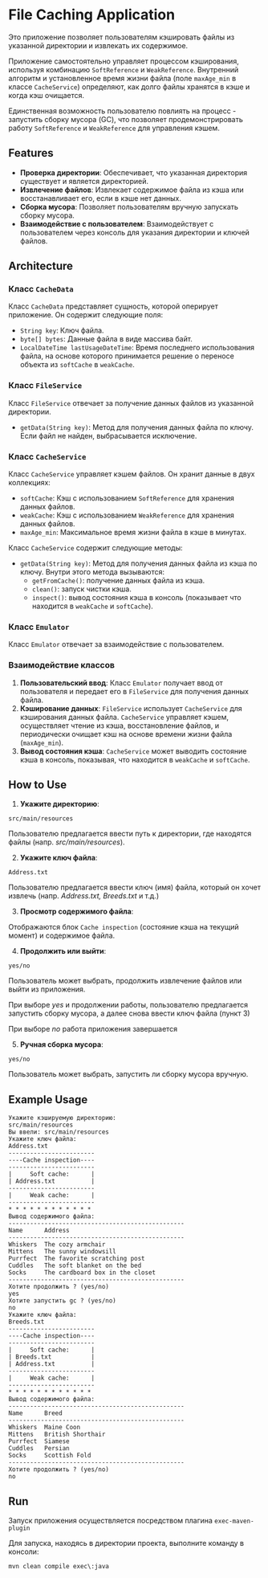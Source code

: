# File Caching Application

Это приложение позволяет пользователям кэшировать файлы из указанной директории и извлекать их содержимое. 

Приложение самостоятельно управляет процессом кэширования, используя комбинацию `SoftReference` и `WeakReference`. 
Внутренний алгоритм и установленное время жизни файла (поле `maxAge_min` в классе `CacheService`) определяют, 
как долго файлы хранятся в кэше и когда кэш очищается. 

Единственная возможность пользователю повлиять на процесс - запустить 
сборку мусора (GC), что позволяет продемонстрировать работу `SoftReference` и `WeakReference` для управления кэшем.

## Features

- **Проверка директории**: Обеспечивает, что указанная директория существует и является директорией.
- **Извлечение файлов**: Извлекает содержимое файла из кэша или восстанавливает его, если в кэше нет данных.
- **Сборка мусора**: Позволяет пользователям вручную запускать сборку мусора.
- **Взаимодействие с пользователем**: Взаимодействует с пользователем через консоль для указания директории и ключей файлов.

## Architecture

### Класс `CacheData`

Класс `CacheData` представляет сущность, которой оперирует приложение. Он содержит следующие поля:

- `String key`: Ключ файла.
- `byte[] bytes`: Данные файла в виде массива байт.
- `LocalDateTime lastUsageDateTime`: Время последнего использования файла, на основе которого принимается решение о переносе объекта из `softCache` в `weakCache`.


### Класс `FileService`

Класс `FileService` отвечает за получение данных файлов из указанной директории.

- `getData(String key)`: Метод для получения данных файла по ключу. Если файл не найден, выбрасывается исключение.

### Класс `CacheService`

Класс `CacheService` управляет кэшем файлов. Он хранит данные в двух коллекциях:

- `softCache`: Кэш с использованием `SoftReference` для хранения данных файлов.
- `weakCache`: Кэш с использованием `WeakReference` для хранения данных файлов.
- `maxAge_min`: Максимальное время жизни файла в кэше в минутах.

Класс `CacheService` содержит следующие методы:

- `getData(String key)`: Метод для получения данных файла из кэша по ключу. Внутри этого метода вызываются:
    - `getFromCache()`: получение данных файла из кэша.
    - `clean()`: запуск чистки кэша.
    - `inspect()`: вывод состояния кэша в консоль (показывает что находится в `weakCache` и `softCache`).

### Класс `Emulator`

Класс `Emulator` отвечает за взаимодействие с пользователем.


### Взаимодействие классов

1. **Пользовательский ввод**: Класс `Emulator` получает ввод от пользователя и передает его в `FileService` для получения данных файла.
2. **Кэширование данных**: `FileService` использует `CacheService` для кэширования данных файла. `CacheService` управляет кэшем, осуществляет чтение из кэша, восстановление файлов, и периодически очищает кэш на основе времени жизни файла (`maxAge_min`).
3. **Вывод состояния кэша**: `CacheService` может выводить состояние кэша в консоль, показывая, что находится в `weakCache` и `softCache`.


## How to Use


1. **Укажите директорию**: 
```prettier
src/main/resources
```

Пользователю предлагается ввести путь к директории, где находятся файлы (напр. *src/main/resources*).

2. **Укажите ключ файла**: 
```prettier
Address.txt
```
Пользователю предлагается ввести ключ (имя) файла, который он хочет извлечь (напр. *Address.txt, Breeds.txt* и т.д.)

3. **Просмотр содержимого файла**: 

Отображаются блок `Cache inspection` (состояние кэша на текущий момент) 
и содержимое файла.

4. **Продолжить или выйти**: 

```prettier
yes/no
```

Пользователь может выбрать, продолжить извлечение файлов или выйти из приложения.

При выборе *yes* и продолжении работы, пользователю предлагается запустить сборку мусора,
а далее снова ввести ключ файла (пункт 3)

При выборе *no* работа приложения завершается

5. **Ручная сборка мусора**: 
```prettier
yes/no
```
Пользователь может выбрать, запустить ли сборку мусора вручную.

## Example Usage

```prettier
Укажите кэшируемую директорию:
src/main/resources
Вы ввели: src/main/resources
Укажите ключ файла:
Address.txt
------------------------
----Cache inspection----
------------------------
|     Soft cache:      |
| Address.txt          |
------------------------
|     Weak cache:      |
------------------------
* * * * * * * * * * * *
Вывод содержимого файла:
-------------------------------------------------
Name      Address
-------------------------------------------------
Whiskers  The cozy armchair
Mittens   The sunny windowsill
Purrfect  The favorite scratching post
Cuddles   The soft blanket on the bed
Socks     The cardboard box in the closet
-------------------------------------------------
Хотите продолжить ? (yes/no)
yes
Хотите запустить gc ? (yes/no)
no
Укажите ключ файла:
Breeds.txt
------------------------
----Cache inspection----
------------------------
|     Soft cache:      |
| Breeds.txt           |
| Address.txt          |
------------------------
|     Weak cache:      |
------------------------
* * * * * * * * * * * *
Вывод содержимого файла:
-------------------------------------------------
Name      Breed
-------------------------------------------------
Whiskers  Maine Coon
Mittens   British Shorthair
Purrfect  Siamese
Cuddles   Persian
Socks     Scottish Fold
-------------------------------------------------
Хотите продолжить ? (yes/no)
no
```
## Run

Запуск приложения осуществляется посредством плагина `exec-maven-plugin`

Для запуска, находясь в директории проекта, выполните команду в консоли:

```commandline
mvn clean compile exec\:java
```

